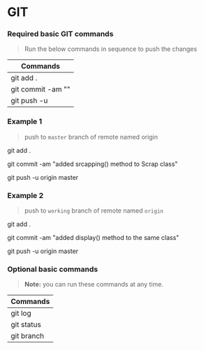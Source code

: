 # GIT


### Required basic GIT commands

>  Run the below commands in sequence to push the changes

| Commands  |
| --------  |
| git add . |
| git commit -am "<your-commit-message>" |
| git push -u <remote-name> <branch-name> |


### Example 1 

> push to `master` branch of remote named origin

git add .

git commit -am "added srcapping() method to Scrap class"

git push -u origin master

### Example 2 

> push to `working` branch of remote named `origin`

git add .

git commit -am "added display() method to the same class"

git push -u origin master

### Optional basic commands 

> **Note:** you can run these commands at any time.

| Commands   |
| ---------- |
| git log    | 
| git status |
| git branch |
